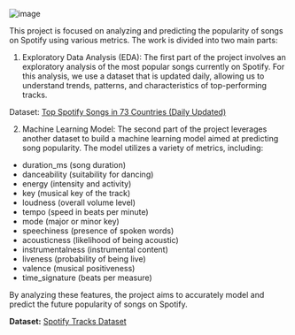 ![image](https://github.com/user-attachments/assets/7d8d04e6-40b3-46a7-8ff1-e25968520d84)

This project is focused on analyzing and predicting the popularity of songs on Spotify using various metrics. The work is divided into two main parts:

1. Exploratory Data Analysis (EDA):
The first part of the project involves an exploratory analysis of the most popular songs currently on Spotify. For this analysis, we use a dataset that is updated daily, allowing us to understand trends, patterns, and characteristics of top-performing tracks.

Dataset: [Top Spotify Songs in 73 Countries (Daily Updated)](https://www.kaggle.com/datasets/asaniczka/top-spotify-songs-in-73-countries-daily-updated)

2. Machine Learning Model:
The second part of the project leverages another dataset to build a machine learning model aimed at predicting song popularity. The model utilizes a variety of metrics, including:

* duration_ms (song duration)
* danceability (suitability for dancing)
* energy (intensity and activity)
* key (musical key of the track)
* loudness (overall volume level)
* tempo (speed in beats per minute)
* mode (major or minor key)
* speechiness (presence of spoken words)
* acousticness (likelihood of being acoustic)
* instrumentalness (instrumental content)
* liveness (probability of being live)
* valence (musical positiveness)
* time_signature (beats per measure)

By analyzing these features, the project aims to accurately model and predict the future popularity of songs on Spotify.



**Dataset:** [Spotify Tracks Dataset](https://www.kaggle.com/datasets/maharshipandya/-spotify-tracks-dataset?utm_campaign=%5Bb2c%5D%207DoC%20Machine%20Learning%201%C2%AA&utm_medium=email&_hsenc=p2ANqtz-8OCKSJQQDElpjSXyJcsmQYkYPThKyC3TYSdrmQEFW-_RY1ycM4a8_GkrxvN87ZcG78sigNbDQ7m537msFMMDcvlUXLWJ0k_QR3TAggCoYCmdtbLPI&_hsmi=270747671&utm_content=270747671&utm_source=hs_automation)
